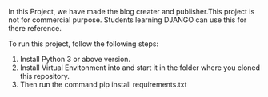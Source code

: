 In this Project, we have made the blog creater and publisher.This project is not for commercial purpose. Students learning DJANGO can use this for there reference.

To run this project, follow the following steps:
1. Install Python 3 or above version. 
2. Install Virtual Envitonment into and start it in the folder where you cloned this repository.
3. Then run the command pip install requirements.txt
